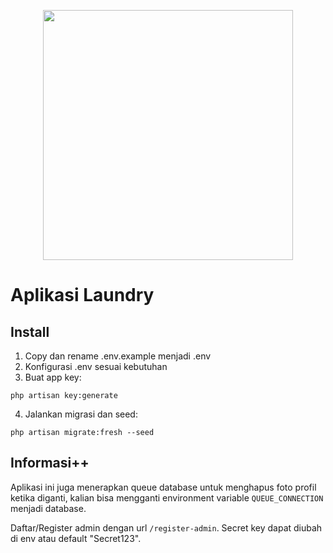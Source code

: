 <p align="center"><img src="https://laravel.com/img/logotype.min.svg" width="400"></p>


# Aplikasi Laundry 


## Install

1. Copy dan rename .env.example menjadi .env
2. Konfigurasi .env sesuai kebutuhan
3. Buat app key:

```
php artisan key:generate
```

4. Jalankan migrasi dan seed:

```
php artisan migrate:fresh --seed
```


## Informasi++

Aplikasi ini juga menerapkan queue database untuk menghapus foto profil ketika diganti, kalian bisa mengganti environment variable `QUEUE_CONNECTION` menjadi database.

Daftar/Register admin dengan url `/register-admin`. Secret key dapat diubah di env atau default "Secret123".

